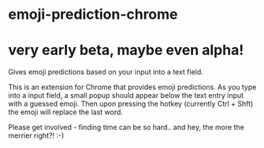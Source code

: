 # emoji-prediction-chrome
# very early beta, maybe even alpha! 

Gives emoji predictions based on your input into a text field.

This is an extension for Chrome that provides emoji predictions. As you type into a input field, 
a small popup should appear below the text entry input with a guessed emoji. Then upon pressing the hotkey
(currently Ctrl + Shft) the emoji will replace the last word.

Please get involved - finding time can be so hard.. and hey, the more the merrier right?! :-)
